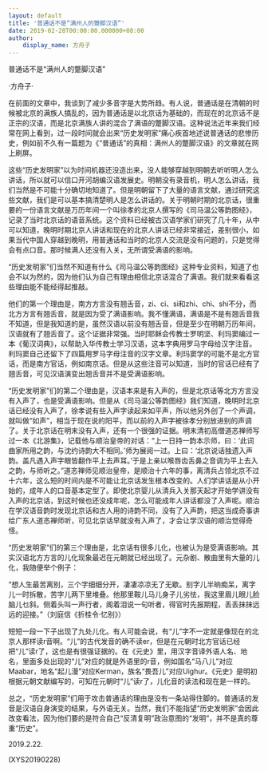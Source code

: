 ```yaml
---
layout: default
title: '普通话不是“满州人的蹩脚汉语”'
date: 2019-02-28T00:00:00.000000+08:00
author:
    display_name: 方舟子
---
```


普通话不是“满州人的蹩脚汉语”

·方舟子·

在前面的文章中，我谈到了减少多音字是大势所趋。有人说，普通话是在清朝的时候被北京的满族人搞乱的，因为普通话是以北京话为基础的，而现在的北京话不是正宗的汉语，而是北京满族人讲的混合了满语的蹩脚汉语。这种说法近年来我们经常在网上看到，过一段时间就会出来“历史发明家”痛心疾首地述说普通话的悲惨历史，例如前不久有一篇题为《“普通话”的真相：满州人的蹩脚汉语》的文章就在网上刷屏。

这些“历史发明家”以为时间机器还没造出来，没人能够穿越到明朝去听听明人怎么讲话，所以就可以信口开河胡编汉语发展史。明朝没有录音机，明人怎么讲话，我们当然是不可能十分确切地知道了。但是明朝留下了大量的语言文献，通过研究这些文献，我们是可以基本搞清楚明人是怎么讲话的。关于明朝时期的北京话，很重要的一份语言文献是万历年间一个叫徐孝的北京人撰写的《司马温公等韵图经》，记录了当时北京话的语音系统。这个资料已经被古汉语学家们研究了几十年，从中可以知道，晚明时期北京人讲话和现在的北京人讲话已经非常接近，差别很小，如果当代中国人穿越到晚明，用普通话和当时的北京人交流是没有问题的，只是觉得会有点口音。那时候满人还没有入关，无所谓受满语的影响。

“历史发明家”们当然不知道有什么《司马温公等韵图经》这种专业资料，知道了也会不以为然的，因为他们认为自己有理由相信北京话混合了满语。我们就来看看这些理由能不能经得起推敲。

他们的第一个理由是，南方方言没有翘舌音，zi、ci、si和zhi、chi、shi不分，而北方方言有翘舌音，就是因为受了满语影响。我不懂满语，满语是不是有翘舌音我不知道，但是我知道的是，虽然汉语以前没有翘舌音，但是至少在明朝万历年间，汉语就有了翘舌音了。这个证据非常强。当时耶稣会传教士罗明坚、利玛窦编过一本《葡汉词典》，以帮助入华传教士学习汉语，这本字典用罗马字母给汉字注音。利玛窦自己还留下了四篇用罗马字母注音的汉字文章。利玛窦学的可能不是北方官话，而是南方官话，例如南京话。但是从这些注音可以知道，当时的官话已经有了翘舌音，可见汉语演变出翘舌音并不是受满语影响。

“历史发明家”们的第二个理由是，汉语本来是有入声的，但是北京话等北方方言没有入声了，也是受满语影响。但是从《司马温公等韵图经》我们知道，晚明时北京话已经没有入声了，徐孝说有些入声字读起来如平声，所以他另外创了一个声调，就叫做“如声”，相当于现在说的阳平，而以前的入声字被徐孝分别放进别的声调了。关于北京话在明末没有入声，还有一个很强的证据。明末清初高僧道忞禅师写过一本《北游集》，记载他与顺治皇帝的对话：“上一日持一韵本示师，曰：‘此词曲家所用之韵，与沈约诗韵大不相同。’师为展阅一过。上曰：‘北京说话独遗入声韵。盖凡遇入声字眼皆翻作平上去声耳。’于是上亲以喉唇齿舌鼻之音调为平上去入之韵，与师听之。”道忞禅师见顺治皇帝，是顺治十六年的事，离清兵占领北京不过十六年，这么短的时间内是不可能让北京话发生根本改变的。人们学讲话是从小开始的，成年人的口音基本定型了。即使北京婴儿从清兵入关那天起才开始学讲没有入声的北京话，到这时候也还没成年呢，怎么可能成年人讲话都没了入声呢。顺治在学汉语音韵时发现北京话和古人用的诗韵不同，没有了入声韵，把这当成奇事讲给广东人道忞禅师听，可见北京话早就没有入声了，才会让学汉语的顺治觉得奇怪。

“历史发明家”们的第三个理由是，北京话有很多儿化，也被认为是受满语影响。其实汉语北方方言的儿化现象最迟在元朝就已经出现了。元杂剧、散曲里有大量的儿化，我随便举个例子：

“想人生最苦离别，三个字细细分开，凄凄凉凉无了无歇。别字儿半晌痴呆，离字儿一时拆散，苦字儿两下里堆叠。他那里鞍儿马儿身子儿劣怯，我这里眉儿眼儿脸脑儿乜斜。侧着头叫一声行者，阁着泪说一句听者，得官时先报期程，丢丢抹抹远远的迎接。”（刘庭信《折桂令·忆别》）

短短一段一下子出现了九处儿化。有人可能会说，有“儿”字不一定就是像现在的北京人那样读r音啊。“儿”的古代发音的确不读er，但是在元朝时北方官话已经把“儿”读r了，这也是有很强证据的。在《元史》里，用汉字音译外语人名、地名，里面多处出现的“儿”对应的就是外语里的r音，例如国名“马八儿”对应Maabar，地名“起儿漫”对应Kerman，族名“畏吾儿”对应Uighur。《元史》是明初根据元朝文献编写的，可知在元朝时“儿”读r了，儿化音的读法和现在是一样的。

总之，“历史发明家”们用于攻击普通话的理由是没有一条站得住脚的。普通话的发音是汉语自身演变的结果，与外语无关。当然，我们不能指望“历史发明家”会因此改变看法，因为他们要的是符合自己“反清复明”政治意图的“发明”，并不是真的尊重“历史”。

2019.2.22.

(XYS20190228)

